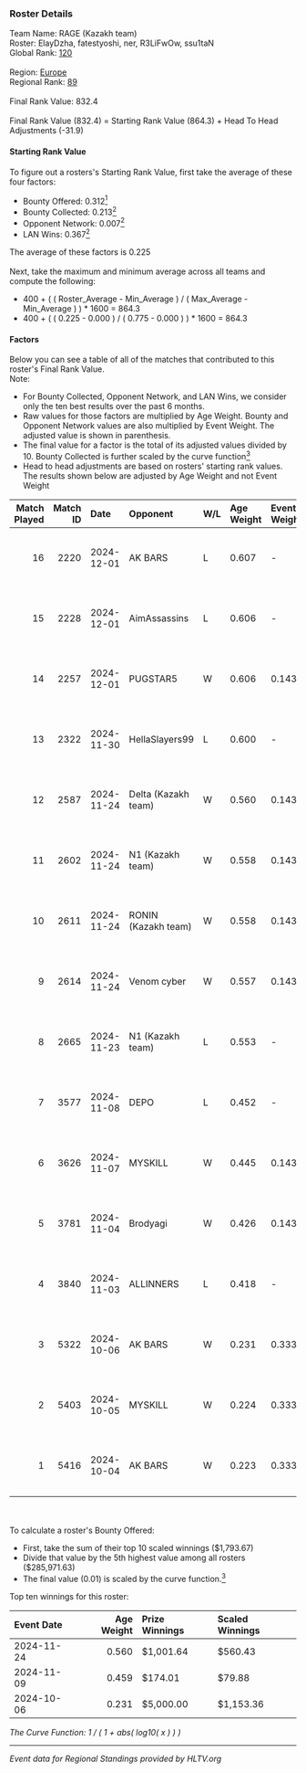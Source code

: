 ### Roster Details<br />
Team Name: RAGE (Kazakh team)<br />
Roster: ElayDzha, fatestyoshi, ner, R3LiFwOw, ssu1taN<br />
Global Rank: [120](../../standings_global_2025_02_28.md)<br />
<br />
Region: [Europe]( ../../standings_europe_2025_02_28.md)<br />
Regional Rank: [89]( ../../standings_europe_2025_02_28.md)<br />
<br />
Final Rank Value:  832.4<br />
<br />
Final Rank Value (832.4) = Starting Rank Value (864.3) + Head To Head Adjustments (-31.9)<br />

#### Starting Rank Value<br />
To figure out a rosters's Starting Rank Value, first take the average of these four factors:<br />
- Bounty Offered: 0.312[<sup>1</sup>](#table2)
- Bounty Collected: 0.213[<sup>2</sup>](#table1)
- Opponent Network: 0.007[<sup>2</sup>](#table1)
- LAN Wins: 0.367[<sup>2</sup>](#table1)

The average of these factors is 0.225<br />
<br />
Next, take the maximum and minimum average across all teams and compute the following:<br />
- 400 + ( ( Roster_Average - Min_Average ) / ( Max_Average - Min_Average ) ) * 1600 = 864.3
- 400 + ( ( 0.225 - 0.000 ) / ( 0.775 - 0.000 ) ) * 1600 = 864.3


#### Factors<br />
Below you can see a table of all of the matches that contributed to this roster's Final Rank Value.<br />
Note:<br />

- For Bounty Collected, Opponent Network, and LAN Wins, we consider only the ten best results over the past 6 months.
- Raw values for those factors are multiplied by Age Weight. Bounty and Opponent Network values are also multiplied by Event Weight. The adjusted value is shown in parenthesis.
- The final value for a factor is the total of its adjusted values divided by 10. Bounty Collected is further scaled by the curve function[<sup>3</sup>](#curveFunction)
- Head to head adjustments are based on rosters' starting rank values. The results shown below are adjusted by Age Weight and not Event Weight
<span id="table1"></span><br />


| Match Played | Match ID | Date       | Opponent            | W/L | Age Weight | Event Weight | Bounty Collected | Opponent Network | LAN Wins  | H2H Adj. | Roster                                           |
| -: | -: | :- | :- | :- | :- | :- | :- | :- | :- | -: | :- |
|           16 |     2220 | 2024-12-01 | AK BARS             | L   | 0.607      | -            | -                | -                | -         |    -8.86 | ElayDzha, fatestyoshi, ner, R3LiFwOw, ssu1taN    |
|           15 |     2228 | 2024-12-01 | AimAssassins        | L   | 0.606      | -            | -                | -                | -         |    -5.94 | ElayDzha, fatestyoshi, ner, R3LiFwOw, ssu1taN    |
|           14 |     2257 | 2024-12-01 | PUGSTAR5            | W   | 0.606      | 0.143        | 0.000 (0.000)    | 0.000 (0.000)    | 0 (0.000) |     1.45 | ElayDzha, fatestyoshi, ner, R3LiFwOw, ssu1taN    |
|           13 |     2322 | 2024-11-30 | HellaSlayers99      | L   | 0.600      | -            | -                | -                | -         |   -15.28 | ElayDzha, fatestyoshi, ner, R3LiFwOw, ssu1taN    |
|           12 |     2587 | 2024-11-24 | Delta (Kazakh team) | W   | 0.560      | 0.143        | 0.001 (0.000)    | 0.055 (0.004)    | 1 (0.560) |     5.10 | Adams0n, ElayDzha, ner, R3LiFwOw, ssu1taN        |
|           11 |     2602 | 2024-11-24 | N1 (Kazakh team)    | W   | 0.558      | 0.143        | 0.001 (0.000)    | 0.028 (0.002)    | 1 (0.558) |     4.52 | Adams0n, ElayDzha, ner, R3LiFwOw, ssu1taN        |
|           10 |     2611 | 2024-11-24 | RONIN (Kazakh team) | W   | 0.558      | 0.143        | 0.000 (0.000)    | 0.055 (0.004)    | 1 (0.558) |     2.02 | Adams0n, ElayDzha, ner, R3LiFwOw, ssu1taN        |
|            9 |     2614 | 2024-11-24 | Venom cyber         | W   | 0.557      | 0.143        | 0.000 (0.000)    | 0.028 (0.002)    | 1 (0.557) |     1.65 | Adams0n, ElayDzha, ner, R3LiFwOw, ssu1taN        |
|            8 |     2665 | 2024-11-23 | N1 (Kazakh team)    | L   | 0.553      | -            | -                | -                | -         |   -13.01 | Adams0n, ElayDzha, ner, R3LiFwOw, ssu1taN        |
|            7 |     3577 | 2024-11-08 | DEPO                | L   | 0.452      | -            | -                | -                | -         |    -8.41 | ElayDzha, fatestyoshi, ner, R3LiFwOw, ssu1taN    |
|            6 |     3626 | 2024-11-07 | MYSKILL             | W   | 0.445      | 0.143        | 0.003 (0.000)    | 0.140 (0.009)    | 0 (0.000) |     3.79 | ElayDzha, fatestyoshi, ner, R3LiFwOw, ssu1taN    |
|            5 |     3781 | 2024-11-04 | Brodyagi            | W   | 0.426      | 0.143        | 0.000 (0.000)    | 0.000 (0.000)    | 0 (0.000) |     0.92 | ElayDzha, fatestyoshi, ner, R3LiFwOw, ssu1taN    |
|            4 |     3840 | 2024-11-03 | ALLINNERS           | L   | 0.418      | -            | -                | -                | -         |    -9.16 | ElayDzha, fatestyoshi, ner, R3LiFwOw, ssu1taN    |
|            3 |     5322 | 2024-10-06 | AK BARS             | W   | 0.231      | 0.333        | 0.010 (0.001)    | 0.228 (0.018)    | 1 (0.231) |     3.72 | ElayDzha, fatestyoshi, for2na, R3LiFwOw, ssu1taN |
|            2 |     5403 | 2024-10-05 | MYSKILL             | W   | 0.224      | 0.333        | 0.003 (0.000)    | 0.140 (0.010)    | 1 (0.224) |     1.94 | ElayDzha, fatestyoshi, for2na, R3LiFwOw, ssu1taN |
|            1 |     5416 | 2024-10-04 | AK BARS             | W   | 0.223      | 0.333        | 0.010 (0.001)    | 0.228 (0.017)    | 1 (0.223) |     3.64 | ElayDzha, fatestyoshi, for2na, R3LiFwOw, ssu1taN |

<br />
<span id="table2"></span><br />
To calculate a roster's Bounty Offered:<br />

- First, take the sum of their top 10 scaled winnings ($1,793.67)
- Divide that value by the 5th highest value among all rosters ($285,971.63)
- The final value (0.01) is scaled by the curve function.[<sup>3</sup>](#curveFunction)

Top ten winnings for this roster:<br />

| Event Date | Age Weight | Prize Winnings | Scaled Winnings |
| :- | -: | :- | :- |
| 2024-11-24 |      0.560 | $1,001.64      | $560.43         |
| 2024-11-09 |      0.459 | $174.01        | $79.88          |
| 2024-10-06 |      0.231 | $5,000.00      | $1,153.36       |


<span id="curveFunction"></span>_The Curve Function: 1 / ( 1 + abs( log10( x ) ) )_<br />

---
_Event data for Regional Standings provided by HLTV.org_<br />
